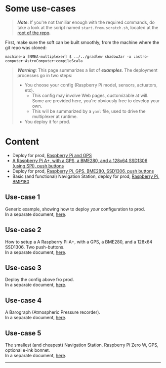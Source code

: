 # Some use-cases

> _**Note**_: If you're not familiar enough with the required commands, do take a look at
> the script named `start.from.scratch.sh`, located at the [root of the repo](../../../start.from.scratch.sh).

First, make sure the soft can be built smoothly, from the machine where the git repo was cloned:
```
machine-a [NMEA-multiplexer] $ ../../gradlew shadowJar -x :astro-computer:AstroComputer:compileScala
```

> _**Warning**_: This page summarizes a list of _**examples**_. The deployment processes go in two steps:
> - You choose your config (Raspberry Pi model, sensors, actuators, etc).
>   - This config may involve Web pages, customizable at will. Some are provided here, you're obviously free to develop your own.
>   - This will be summarized by a `yaml` file, used to drive the multiplexer at runtime. 
> - You deploy it for prod.

# Content
- Deploy for prod, [Raspberry Pi and GPS](#use-case-1)
- [A Raspberry Pi A+, with a GPS, a BME280, and a 128x64 SSD1306 (using SPI), push buttons](#use-case-2)
- Deploy for prod, [Raspberry Pi, GPS, BME280, SSD1306, push buttons](#use-case-3)
- Basic (and functional) Navigation Station, deploy for prod, [Raspberry Pi, BMP180](#use-case-4)

## Use-case 1
Generic example, showing how to deploy _your_ configuration to prod.  
In a separate document, [here](./use_cases/USE_CASES_1.md).

## Use-case 2
How to setup a A Raspberry Pi A+, with a GPS, a BME280, and a 128x64 SSD1306. Two push-buttons.  
In a separate document, [here](./use_cases/USE_CASES_2.md).

## Use-case 3
Deploy the config above fro prod.  
In a separate document, [here](./use_cases/USE_CASES_3.md).

## Use-case 4
A Barograph (Atmospheric Pressure recorder).    
In a separate document, [here](./use_cases/USE_CASES_4.md).


## Use-case 5
The smallest (and cheapest) Navigation Station. Raspberry Pi Zero W, GPS, optional e-ink bonnet.  
In a separate document, [here](./HOWTO.md).

---
